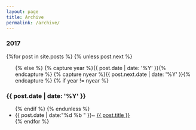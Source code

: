 ```yaml
---
layout: page
title: Archive
permalink: /archive/
---
```


<section id="archive">
  <h3>2017</h3>
  {%for post in site.posts %}
    {% unless post.next %}
      <ul class="this">
    {% else %}
      {% capture year %}{{ post.date | date: '%Y' }}{% endcapture %}
      {% capture nyear %}{{ post.next.date | date: '%Y' }}{% endcapture %}
      {% if year != nyear %}
        </ul>
        <h3>{{ post.date | date: '%Y' }}</h3>
        <ul class="past">
      {% endif %}
    {% endunless %}
      <li><time>{{ post.date | date:"%d %b " }}~ </time><a href="{{ post.url }}">{{ post.title }}</a></li>
  {% endfor %}
  </ul>
</section>
